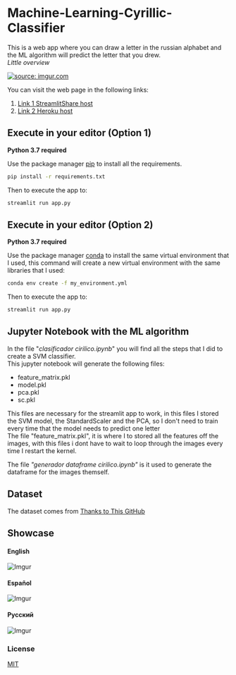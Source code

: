 # Machine-Learning-Cyrillic-Classifier

This is a web app where you can draw a letter in the russian alphabet and the ML algorithm will predict the letter that you drew. <br>
*Little overview*

<a href="https://imgur.com/1c0ptQV"><img src="https://i.imgur.com/1c0ptQV.gif" title="source: imgur.com" /></a>

You can visit the web page in the following links:
1. [Link 1 StreamlitShare host](https://share.streamlit.io/francofgp/machine-learning-cyrillic-classifier/app.py)
1. [Link 2 Heroku host](https://cyrillic-classifier.herokuapp.com/)


## Execute in your editor (Option 1)
**Python 3.7 required**

Use the package manager [pip](https://pypi.org/project/pip/) to install all the requirements.

```bash
pip install -r requirements.txt
```

Then to execute the app to:

```bash
streamlit run app.py
```

## Execute in your editor (Option 2)
**Python 3.7 required**

Use the package manager [conda](https://docs.conda.io/projects/conda/en/latest/commands/install.html) to install the same virtual environment that I used, this command will create a new virtual environment with the same libraries that I used:

```bash
conda env create -f my_environment.yml
```

Then to execute the app to:

```bash
streamlit run app.py
```


## Jupyter Notebook with the ML algorithm

In the file  "*clasificador cirilico.ipynb*" you will find all the steps that I did to create a SVM classifier. <br>
This jupyter notebook will generate the following files:
- feature_matrix.pkl
- model.pkl
- pca.pkl
- sc.pkl

This files are necessary for the streamlit app to work, in this files I stored the SVM model, the StandardScaler and the PCA, so I don't need to train every time that the model needs to predict one letter <br>
The file "feature_matrix.pkl", it is where I to stored all the features off the images, with this files i dont have to wait to loop through the images every time I restart the kernel.

The file *"generador dataframe cirilico.ipynb"* is it used to generate the dataframe for the images themself.


## Dataset

The dataset comes from [Thanks to This GitHub](https://github.com/GregVial/CoMNIST)

## Showcase

#### English
![Imgur](https://i.imgur.com/3B0EB0Y.png)


#### Español
![Imgur](https://i.imgur.com/daKIIWo.png)


#### Русский
![Imgur](https://i.imgur.com/dzq2rf7.png)


### License

[MIT](https://choosealicense.com/licenses/mit/)
